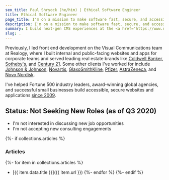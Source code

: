 ```yaml
---
seo_title: Paul Shryock (he/him) | Ethical Software Engineer
title: Ethical Software Engineer
page_title: I'm on a mission to make software fast, secure, and accessible to everyone.
description: I'm on a mission to make software fast, secure, and accessible to everyone. I build next-gen CMS experiences at the NBA to serve the best content to fans.
summary: I build next-gen CMS experiences at the <a href="https://www.nba.com/">NBA</a> to serve the best content to fans. I develop digital products for the league, as well as for the <a href="https://www.wnba.com/">WNBA</a>, <a href="https://gleague.nba.com/">G League</a>, and <a href="https://2kleague.nba.com/">NBA 2K League</a>. I'm also a part-time Web Developer at <a href="https://www.palantir.com/">Palantir</a>, maintaining their public-facing marketing site.
slug: .
---
```

Previously, I led front end development on the Visual Communications team at Realogy, where I built internal and public-facing websites and apps for corporate teams and served leading real estate brands like <a href="https://www.coldwellbanker.com/">Coldwell Banker</a>, <a href="https://www.sothebysrealty.com/">Sotheby's</a>, and <a href="https://www.century21.com/">Century 21</a>. Some other clients I've worked for include <a href="https://www.jnj.com/">Johnson & Johnson</a>, <a href="https://www.novartis.com/">Novartis</a>, <a href="https://us.gsk.com/en-us/home/">GlaxoSmithKline</a>, <a href="https://www.pfizer.com/">Pfizer</a>, <a href="https://www.astrazeneca.com/">AstraZeneca</a>, and <a href="https://www.novonordisk.com/">Novo Nordisk</a>.

I've helped Fortune 500 industry leaders, award-winning global agencies, and successful small businesses build accessible, secure websites and applications <a href="https://pshry.com/resume/">since 2009</a>.

## Status: Not Seeking New Roles (as of Q3 2020)

- I'm not interested in discussing new job opportunities</li>
- I'm not accepting new consulting engagements</li>

{%- if collections.articles %}
### Articles
{%- for item in collections.articles %}
- [{{ item.data.title }}]({{ item.url }})
{%- endfor %}
{%- endif %}